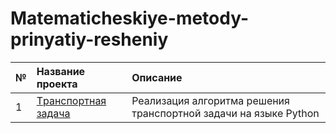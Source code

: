 # Matematicheskiye-metody-prinyatiy-resheniy
| №  | Название проекта  | Описание | 
| :- | :-------------------- | :------- |
|1|[Tранспортная задача](https://github.com/FilimonovaArina/Matematicheskiye-metody-prinyatiy-resheniy/tree/main/Transportnay_zadacha)| Реализация алгоритма решения транспортной задачи на языке Python|

